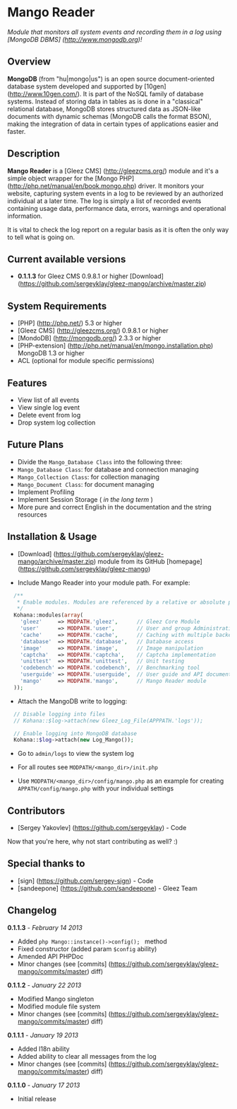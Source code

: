 # Mango Reader

_Module that monitors all system events and recording them in a log using [MongoDB DBMS] (http://www.mongodb.org)!_


## Overview

**MongoDB** (from "hu|mongo|us") is an open source document-oriented database system developed and supported by
[10gen] (http://www.10gen.com/). It is part of the NoSQL family of database systems. Instead of storing data in
tables as is done in a "classical" relational database, MongoDB stores structured data as JSON-like documents with
dynamic schemas (MongoDB calls the format BSON), making the integration of data in certain types of applications
easier and faster.


## Description

**Mango Reader** is a [Gleez CMS] (http://gleezcms.org/) module and it's a simple object wrapper for the
[Mongo PHP] (http://php.net/manual/en/book.mongo.php) driver. It monitors your website, capturing system
events in a log to be reviewed by an authorized individual at a later time. The log is simply a list of
recorded events containing usage data, performance data, errors, warnings and operational information.

It is vital to check the log report on a regular basis as it is often the only way to tell what is going on.


## Current available versions

- **0.1.1.3** for Gleez CMS 0.9.8.1 or higher [Download] (https://github.com/sergeyklay/gleez-mango/archive/master.zip)


## System Requirements

- [PHP] (http://php.net/) 5.3 or higher
- [Gleez CMS] (http://gleezcms.org/) 0.9.8.1 or higher
- [MondoDB] (http://mongodb.org/) 2.3.3 or higher
- [PHP-extension] (http://php.net/manual/en/mongo.installation.php) MongoDB 1.3 or higher
- ACL (optional for module specific permissions)


## Features

- View list of all events
- View single log event
- Delete event from log
- Drop system log collection


## Future Plans

- Divide the `Mango_Database Class` into the following three:
 - `Mango_Database Class`: for database and connection managing
 - `Mango_Collection Class`: for collection managing
 - `Mango_Document Class`: for document managing
- Implement Profiling
- Implement Session Storage ( *in the long term* )
- More pure and correct English in the documentation and the string resources


## Installation & Usage

- [Download] (https://github.com/sergeyklay/gleez-mango/archive/master.zip) module from its GitHub [homepage] (https://github.com/sergeyklay/gleez-mango)

- Include Mango Reader into your module path. For example:
```php
  /**
   * Enable modules. Modules are referenced by a relative or absolute path.
   */
  Kohana::modules(array(
    'gleez'     => MODPATH.'gleez',      // Gleez Core Module
    'user'      => MODPATH.'user',       // User and group Administration
    'cache'     => MODPATH.'cache',      // Caching with multiple backends
    'database'  => MODPATH.'database',   // Database access
    'image'     => MODPATH.'image',      // Image manipulation
    'captcha'   => MODPATH.'captcha',    // Captcha implementation
    'unittest'  => MODPATH.'unittest',   // Unit testing
    'codebench' => MODPATH.'codebench',  // Benchmarking tool
    'userguide' => MODPATH.'userguide',  // User guide and API documentation
    'mango'     => MODPATH.'mango',      // Mango Reader module
  ));
```

- Attach the MangoDB write to logging:
```php
  // Disable logging into files
  // Kohana::$log->attach(new Gleez_Log_File(APPPATH.'logs'));

  // Enable logging into MongoDB database
  Kohana::$log->attach(new Log_Mango());
```

- Go to `admin/logs` to view the system log

- For all routes see `MODPATH/<mango_dir>/init.php`

- Use `MODPATH/<mango_dir>/config/mango.php` as an example for creating `APPATH/config/mango.php` with your individual settings


## Contributors

- [Sergey Yakovlev] (https://github.com/sergeyklay) - Code

Now that you're here, why not start contributing as well? :)


##  Special thanks to

- [sign] (https://github.com/sergey-sign) - Code
- [sandeepone] (https://github.com/sandeepone) - Gleez Team


## Changelog

**0.1.1.3** - *February 14 2013*
- Added ```php Mango::instance()->config(); ``` method
- Fixed constructor (added param `$config` ability)
- Amended API PHPDoc
- Minor changes (see [commits] (https://github.com/sergeyklay/gleez-mango/commits/master) diff)

**0.1.1.2** - *January 22 2013*
- Modified Mango singleton
- Modified module file system
- Minor changes (see [commits] (https://github.com/sergeyklay/gleez-mango/commits/master) diff)

**0.1.1.1** - *January 19 2013*
- Added I18n ability
- Added ability to clear all messages from the log
- Minor changes (see [commits] (https://github.com/sergeyklay/gleez-mango/commits/master) diff)

**0.1.1.0** - *January 17 2013*
- Initial release
